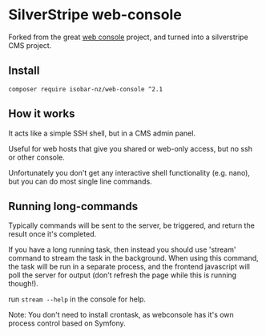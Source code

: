 # SilverStripe web-console

Forked from the great [web console](https://github.com/nickola/web-console) project,
and turned into a silverstripe CMS project.

## Install

`composer require isobar-nz/web-console ^2.1`

## How it works

It acts like a simple SSH shell, but in a CMS admin panel.

Useful for web hosts that give you shared or web-only access, but
no ssh or other console.

Unfortunately you don't get any interactive shell functionality (e.g. nano),
but you can do most single line commands.

## Running long-commands

Typically commands will be sent to the server, be triggered, and return
the result once it's completed.

If you have a long running task, then instead you should use 'stream' command
to stream the task in the background. When using this command, the task
will be run in a separate process, and the frontend javascript will poll
the server for output (don't refresh the page while this is running though!).

run `stream --help` in the console for help.

Note: You don't need to install crontask, as webconsole has it's own
process control based on Symfony.
